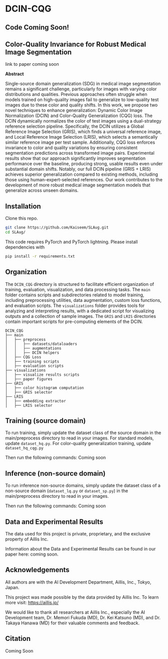 # DCIN-CQG

## Code Coming Soon!

## Color-Quality Invariance for Robust Medical Image Segmentation
link to paper coming soon

**Abstract**

Single-source domain generalization (SDG) in medical image segmentation remains a significant challenge, particularly for images with varying color distributions and qualities. 
Previous approaches often struggle when models trained on high-quality images fail to generalize to low-quality test images due to these color and quality shifts. 
In this work, we propose two novel techniques to enhance generalization: Dynamic Color Image Normalization (DCIN) and Color-Quality Generalization (CQG) loss. 
The DCIN dynamically normalizes the color of test images using a dual-strategy reference selection pipeline. 
Specifically, the DCIN utilizes a Global Reference Image Selection (GRIS), which finds a universal reference image, and Local Reference Image Selection (LRIS), which selects a semantically similar reference image per test sample. 
Additionally, CQG loss enforces invariance to color and quality variations by ensuring consistent segmentation predictions across transformed image pairs. 
Experimental results show that our approach significantly improves segmentation performance over the baseline, producing strong, usable results even under substantial domain shifts. 
Notably, our full DCIN pipeline (GRIS + LRIS) achieves superior generalization compared to existing methods, including those using human-expert-selected references. 
Our work contributes to the development of more robust medical image segmentation models that generalize across unseen domains.

## Installation

Clone this repo.
```bash
git clone https://github.com/Kaiseem/SLAug.git
cd SLAug/
```

This code requires PyTorch and PyTorch lightning. Please install dependencies with
```bash
pip install -r requirements.txt
```

## Organization

The `DCIN_CQG` directory is structured to facilitate efficient organization of training, evaluation, visualization, and data processing tasks. The `main` folder contains scripts and subdirectories related to model training, including preprocessing utilities, data augmentation, custom loss functions, and evaluation scripts. The `visualizations` folder provides tools for analyzing and interpreting results, with a dedicated script for visualizing outputs and a collection of sample images. The `GRIS` and `LRIS` directories contain important scripts for pre-computing elements of the DCIN. 

```none
DCIN_CQG
├── main
│   ├── preprocess
│   │   ├── datasets/dataloaders 
│   │   ├── augmentations
│   │   ├── DCIN helpers
│   ├── CQG Loss
│   ├── training scripts
│   ├── evaluation scripts
├── visualizations
│   ├── visualize results scripts
│   ├── paper figures
├── GRIS
│   ├── color histogram computation
│   ├── GRIS selector
├── LRIS
│   ├── embedding extractor
│   ├── LRIS selector
```

## Training (source domain)

To run training, simply update the dataset class of the source domain in the main/preprocess directory to read in your images. For standard models, update `dataset_hq.py`. For color-quality generalization training, update `dataset_hq_cqg.py`

Then run the following commands: Coming soon

## Inference (non-source domain)

To run inference non-source domains, simply update the dataset class of a non-source domain (`dataset_lq.py` or `dataset_sp.py`) in the main/preprocess directory to read in your images. 

Then run the following commands: Coming soon

## Data and Experimental Results

The data used for this project is private, proprietary, and the exclusive property of Aillis Inc.

Information about the Data and Experimental Results can be found in our paper here: coming soon. 

## Acknowledgements

All authors are with the AI Development Department, Aillis, Inc., Tokyo, Japan. 

This project was made possible by the data provided by Aillis Inc. To learn more visit: https://aillis.jp/

We would like to thank all researchers at Aillis Inc.,
especially the AI Development team, Dr. Memori Fukuda
(MD), Dr. Kei Katsuno (MD), and Dr. Takaya Hanawa (MD)
for their valuable comments and feedback.


## Citation
Coming Soon
